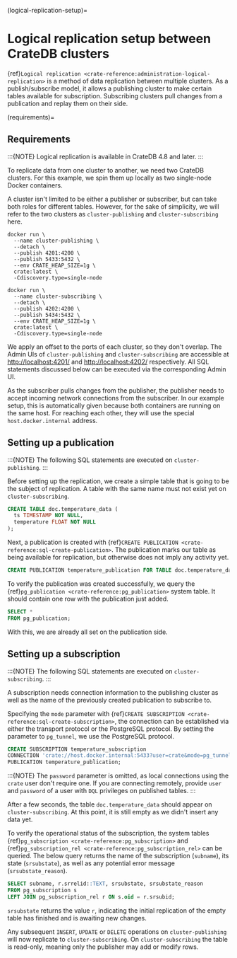 (logical-replication-setup)=

# Logical replication setup between CrateDB clusters

{ref}`Logical replication <crate-reference:administration-logical-replication>`
is a method of data replication between multiple clusters.
As a publish/subscribe model, it allows a publishing cluster to make certain
tables available for subscription. Subscribing clusters pull changes from a
publication and replay them on their side.

(requirements)=

## Requirements

:::{NOTE}
Logical replication is available in CrateDB 4.8 and later.
:::

To replicate data from one cluster to another, we need two CrateDB clusters.
For this example, we spin them up locally as two single-node Docker
containers.

A cluster isn't limited to be either a publisher or subscriber, but can take
both roles for different tables. However, for the
sake of simplicity, we will refer to the two clusters as
`cluster-publishing` and `cluster-subscribing` here.

```shell
docker run \
  --name cluster-publishing \
  --detach \
  --publish 4201:4200 \
  --publish 5433:5432 \
  --env CRATE_HEAP_SIZE=1g \
  crate:latest \
  -Cdiscovery.type=single-node
```
```shell
docker run \
  --name cluster-subscribing \
  --detach \
  --publish 4202:4200 \
  --publish 5434:5432 \
  --env CRATE_HEAP_SIZE=1g \
  crate:latest \
  -Cdiscovery.type=single-node
```

We apply an offset to the ports of each cluster, so they don't overlap. The
Admin UIs of `cluster-publishing` and `cluster-subscribing` are accessible at
<http://localhost:4201/> and <http://localhost:4202/> respectively. All SQL
statements discussed below can be executed via the corresponding Admin UI.

As the subscriber pulls changes from the publisher, the publisher needs to accept
incoming network connections from the subscriber. In our example setup, this is
automatically given because both containers are running on the same host.
For reaching each other, they will use the special `host.docker.internal` address.

## Setting up a publication

:::{NOTE}
The following SQL statements are executed on `cluster-publishing`.
:::

Before setting up the replication, we create a simple table that is going to be
the subject of replication. A table with the same name must not exist yet on
`cluster-subscribing`.

```sql
CREATE TABLE doc.temperature_data (
  ts TIMESTAMP NOT NULL,
  temperature FLOAT NOT NULL
);
```

Next, a publication is created with {ref}`CREATE PUBLICATION <crate-reference:sql-create-publication>`.
The publication marks our table as being available for replication, but otherwise
does not imply any activity yet.

```sql
CREATE PUBLICATION temperature_publication FOR TABLE doc.temperature_data;
```

To verify the publication was created successfully, we query the
{ref}`pg_publication <crate-reference:pg_publication>` system table. It should
contain one row with the publication just added.

```sql
SELECT *
FROM pg_publication;
```

With this, we are already all set on the publication side.

## Setting up a subscription

:::{NOTE}
The following SQL statements are executed on `cluster-subscribing`.
:::

A subscription needs connection information to the publishing cluster as
well as the name of the previously created publication to subscribe to.

Specifying the `mode` parameter with {ref}`CREATE SUBSCRIPTION <crate-reference:sql-create-subscription>`,
the connection can be established via either the transport protocol or the
PostgreSQL protocol. By setting the parameter to `pg_tunnel`, we use the
PostgreSQL protocol.

```sql
CREATE SUBSCRIPTION temperature_subscription
CONNECTION 'crate://host.docker.internal:5433?user=crate&mode=pg_tunnel'
PUBLICATION temperature_publication;
```

:::{NOTE}
The `password` parameter is omitted, as local connections using the `crate`
user don't require one. If you are connecting remotely, provide `user` and
`password` of a user with `DQL` privileges on published tables.
:::

After a few seconds, the table `doc.temperature_data` should appear on
`cluster-subscribing`. At this point, it is still empty as we didn't insert
any data yet.

To verify the operational status of the subscription, the system tables
{ref}`pg_subscription <crate-reference:pg_subscription>` and {ref}`pg_subscription_rel <crate-reference:pg_subscription_rel>` can be queried. The below query returns
the name of the subscription (`subname`), its state (`srsubstate`), as well
as any potential error message (`srsubstate_reason`).

```sql
SELECT subname, r.srrelid::TEXT, srsubstate, srsubstate_reason
FROM pg_subscription s
LEFT JOIN pg_subscription_rel r ON s.oid = r.srsubid;
```

`srsubstate` returns the value `r`, indicating the initial replication of
the empty table has finished and is awaiting new changes.

Any subsequent `INSERT`, `UPDATE` or `DELETE` operations on
`cluster-publishing` will now replicate to `cluster-subscribing`.
On `cluster-subscribing` the table is read-only, meaning only the publisher
may add or modify rows.
